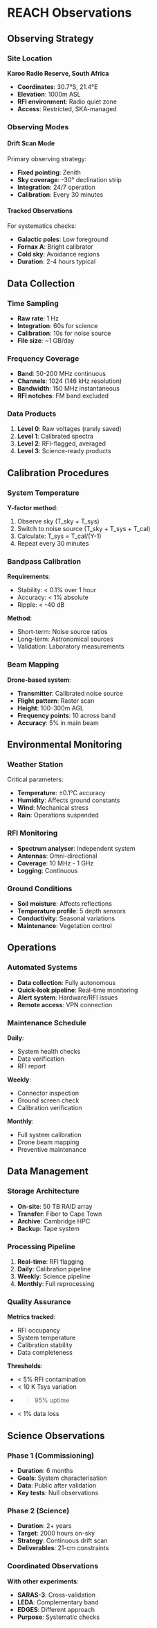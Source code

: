 # REACH Observations

## Observing Strategy

### Site Location
**Karoo Radio Reserve, South Africa**
- **Coordinates**: 30.7°S, 21.4°E
- **Elevation**: 1000m ASL
- **RFI environment**: Radio quiet zone
- **Access**: Restricted, SKA-managed

### Observing Modes

#### Drift Scan Mode
Primary observing strategy:
- **Fixed pointing**: Zenith
- **Sky coverage**: -30° declination strip
- **Integration**: 24/7 operation
- **Calibration**: Every 30 minutes

#### Tracked Observations
For systematics checks:
- **Galactic poles**: Low foreground
- **Fornax A**: Bright calibrator
- **Cold sky**: Avoidance regions
- **Duration**: 2-4 hours typical

## Data Collection

### Time Sampling
- **Raw rate**: 1 Hz
- **Integration**: 60s for science
- **Calibration**: 10s for noise source
- **File size**: ~1 GB/day

### Frequency Coverage
- **Band**: 50-200 MHz continuous
- **Channels**: 1024 (146 kHz resolution)
- **Bandwidth**: 150 MHz instantaneous
- **RFI notches**: FM band excluded

### Data Products
1. **Level 0**: Raw voltages (rarely saved)
2. **Level 1**: Calibrated spectra
3. **Level 2**: RFI-flagged, averaged
4. **Level 3**: Science-ready products

## Calibration Procedures

### System Temperature
**Y-factor method**:
1. Observe sky (T_sky + T_sys)
2. Switch to noise source (T_sky + T_sys + T_cal)
3. Calculate: T_sys = T_cal/(Y-1)
4. Repeat every 30 minutes

### Bandpass Calibration
**Requirements**:
- Stability: < 0.1% over 1 hour
- Accuracy: < 1% absolute
- Ripple: < -40 dB

**Method**:
- Short-term: Noise source ratios
- Long-term: Astronomical sources
- Validation: Laboratory measurements

### Beam Mapping
**Drone-based system**:
- **Transmitter**: Calibrated noise source
- **Flight pattern**: Raster scan
- **Height**: 100-300m AGL
- **Frequency points**: 10 across band
- **Accuracy**: 5% in main beam

## Environmental Monitoring

### Weather Station
Critical parameters:
- **Temperature**: ±0.1°C accuracy
- **Humidity**: Affects ground constants
- **Wind**: Mechanical stress
- **Rain**: Operations suspended

### RFI Monitoring
- **Spectrum analyser**: Independent system
- **Antennas**: Omni-directional
- **Coverage**: 10 MHz - 1 GHz
- **Logging**: Continuous

### Ground Conditions
- **Soil moisture**: Affects reflections
- **Temperature profile**: 5 depth sensors
- **Conductivity**: Seasonal variations
- **Maintenance**: Vegetation control

## Operations

### Automated Systems
- **Data collection**: Fully autonomous
- **Quick-look pipeline**: Real-time monitoring
- **Alert system**: Hardware/RFI issues
- **Remote access**: VPN connection

### Maintenance Schedule
**Daily**:
- System health checks
- Data verification
- RFI report

**Weekly**:
- Connector inspection
- Ground screen check
- Calibration verification

**Monthly**:
- Full system calibration
- Drone beam mapping
- Preventive maintenance

## Data Management

### Storage Architecture
- **On-site**: 50 TB RAID array
- **Transfer**: Fiber to Cape Town
- **Archive**: Cambridge HPC
- **Backup**: Tape system

### Processing Pipeline
1. **Real-time**: RFI flagging
2. **Daily**: Calibration pipeline
3. **Weekly**: Science pipeline
4. **Monthly**: Full reprocessing

### Quality Assurance
**Metrics tracked**:
- RFI occupancy
- System temperature
- Calibration stability
- Data completeness

**Thresholds**:
- < 5% RFI contamination
- < 10 K Tsys variation
- > 95% uptime
- < 1% data loss

## Science Observations

### Phase 1 (Commissioning)
- **Duration**: 6 months
- **Goals**: System characterisation
- **Data**: Public after validation
- **Key tests**: Null observations

### Phase 2 (Science)
- **Duration**: 2+ years
- **Target**: 2000 hours on-sky
- **Strategy**: Continuous drift scan
- **Deliverables**: 21-cm constraints

### Coordinated Observations
**With other experiments**:
- **SARAS-3**: Cross-validation
- **LEDA**: Complementary band
- **EDGES**: Different approach
- **Purpose**: Systematic checks